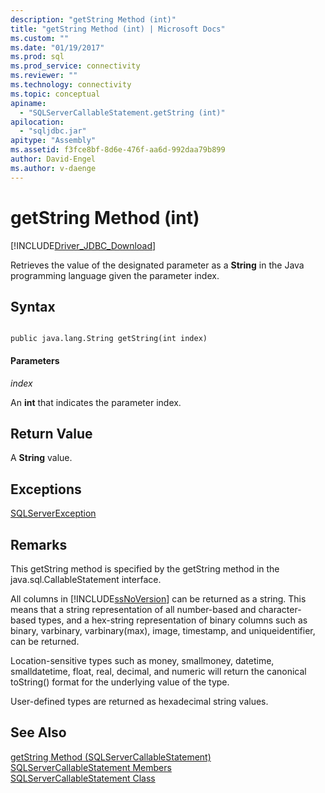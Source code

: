 ```yaml
---
description: "getString Method (int)"
title: "getString Method (int) | Microsoft Docs"
ms.custom: ""
ms.date: "01/19/2017"
ms.prod: sql
ms.prod_service: connectivity
ms.reviewer: ""
ms.technology: connectivity
ms.topic: conceptual
apiname: 
  - "SQLServerCallableStatement.getString (int)"
apilocation: 
  - "sqljdbc.jar"
apitype: "Assembly"
ms.assetid: f3fce8bf-8d6e-476f-aa6d-992daa79b899
author: David-Engel
ms.author: v-daenge
---
```

# getString Method (int)
[!INCLUDE[Driver_JDBC_Download](../../../includes/driver_jdbc_download.md)]

  Retrieves the value of the designated parameter as a **String** in the Java programming language given the parameter index.  
  
## Syntax  
  
```  
  
public java.lang.String getString(int index)  
```  
  
#### Parameters  
 *index*  
  
 An **int** that indicates the parameter index.  
  
## Return Value  
 A **String** value.  
  
## Exceptions  
 [SQLServerException](../../../connect/jdbc/reference/sqlserverexception-class.md)  
  
## Remarks  
 This getString method is specified by the getString method in the java.sql.CallableStatement interface.  
  
 All columns in [!INCLUDE[ssNoVersion](../../../includes/ssnoversion-md.md)] can be returned as a string. This means that a string representation of all number-based and character-based types, and a hex-string representation of binary columns such as binary, varbinary, varbinary(max), image, timestamp, and uniqueidentifier, can be returned.  
  
 Location-sensitive types such as money, smallmoney, datetime, smalldatetime, float, real, decimal, and numeric will return the canonical toString() format for the underlying value of the type.  
  
 User-defined types are returned as hexadecimal string values.  
  
## See Also  
 [getString Method &#40;SQLServerCallableStatement&#41;](../../../connect/jdbc/reference/getstring-method-sqlservercallablestatement.md)   
 [SQLServerCallableStatement Members](../../../connect/jdbc/reference/sqlservercallablestatement-members.md)   
 [SQLServerCallableStatement Class](../../../connect/jdbc/reference/sqlservercallablestatement-class.md)  
  
  
